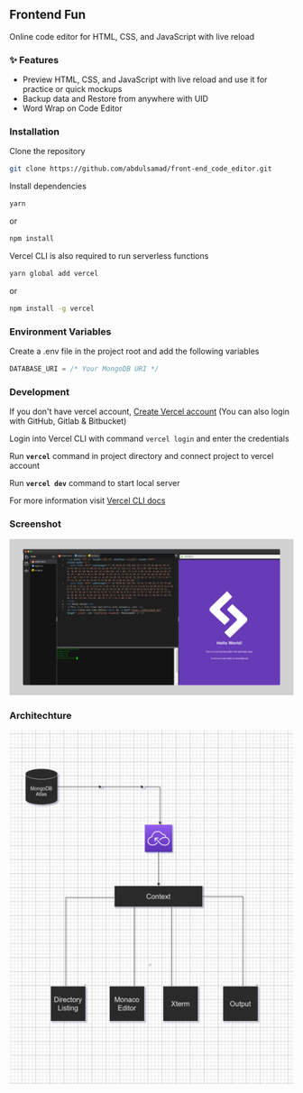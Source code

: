 ## Frontend Fun
Online code editor for HTML, CSS, and JavaScript with live reload

### :sparkles: Features
- Preview HTML, CSS, and JavaScript with live reload and use it for practice or quick mockups
- Backup data and Restore from anywhere with UID
- Word Wrap on Code Editor

### Installation
Clone the repository
```bash
git clone https://github.com/abdulsamad/front-end_code_editor.git
```

Install dependencies

```bash
yarn
```
or
```bash
npm install
```
Vercel CLI is also required to run serverless functions
```bash
yarn global add vercel
```
or
```bash
npm install -g vercel
```

### Environment Variables
Create a .env file in the project root and add the following variables
```js
DATABASE_URI = /* Your MongoDB URI */
```


### Development

If you don't have vercel account, [Create Vercel account](https://vercel.com/dashboard) (You can also login with GitHub, Gitlab &amp; Bitbucket)

Login into Vercel CLI with command `vercel login` and enter the credentials

Run **`vercel`** command in project directory and connect project to vercel account

Run **`vercel dev`** command to start local server

For more information visit [Vercel CLI docs](https://vercel.com/docs/cli)

### Screenshot

![Front-end code editor](/readme/screenshot.png "Front-end code editor screenshot")

### Architechture
![project architechture](/readme/architechture.png "project architechture")